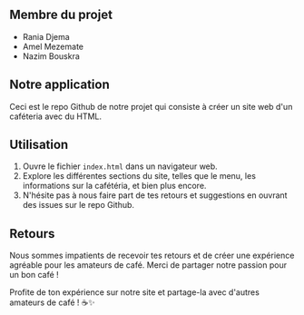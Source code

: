 ## Membre du projet
* Rania Djema
* Amel Mezemate
* Nazim Bouskra
## Notre application
Ceci est le repo Github de notre projet qui consiste à créer un site web d'un caféteria avec du HTML.
## Utilisation

1. Ouvre le fichier `index.html` dans un navigateur web.
2. Explore les différentes sections du site, telles que le menu, les informations sur la cafétéria, et bien plus encore.
3. N'hésite pas à nous faire part de tes retours et suggestions en ouvrant des issues sur le repo Github.

## Retours

Nous sommes impatients de recevoir tes retours et de créer une expérience agréable pour les amateurs de café. Merci de partager notre passion pour un bon café !

Profite de ton expérience sur notre site et partage-la avec d'autres amateurs de café ! ☕✨
